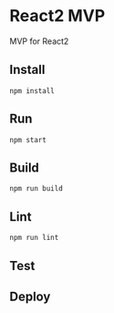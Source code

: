 # React2 MVP
MVP for React2

## Install
`npm install`

## Run
`npm start`

## Build
`npm run build`

## Lint
`npm run lint`

## Test

## Deploy
